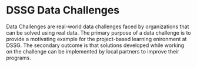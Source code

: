 DSSG Data Challenges
===============

Data Challenges are real-world data challenges faced by organizations that can be solved using real data. The primary purpose of a data challenge is to provide a motivating example for the project-based learning enironment at DSSG. The secondary outcome is that solutions developed while working on the challenge can be implemented by local partners to improve their programs.

